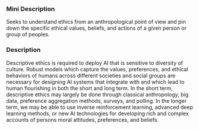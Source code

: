 ### Mini Description

Seeks to understand ethics from an anthropological point of view and pin down the specific ethical values, beliefs, and actions of a given person or group of peoples.

### Description

Descriptive ethics is required to deploy AI that is sensitive to diversity of culture. Robust models which capture the values, preferences, and ethical behaviors of humans across different societies and social groups are necessary for designing AI systems that integrate with and which lead to human flourishing in both the short and long term. In the short term, descriptive ethics may largely be done through classical anthropology, big data, preference aggregation methods, surveys, and polling. In the longer term, we may be able to use inverse reinforcement learning, advanced deep learning methods, or new AI technologies for developing rich and complex accounts of persons moral attitudes, preferences, and beliefs.
